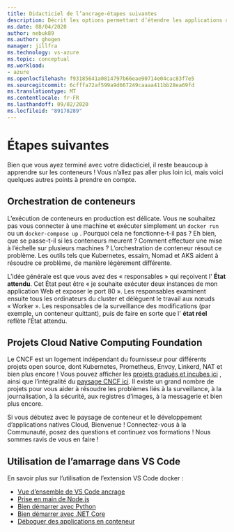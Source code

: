 ```yaml
---
title: Didacticiel de l’ancrage-étapes suivantes
description: Décrit les options permettant d’étendre les applications de l’arrimeur à l’aide d’une orchestration, en utilisant des projets Cloud Native Computing Foundation.
ms.date: 08/04/2020
author: nebuk89
ms.author: ghogen
manager: jillfra
ms.technology: vs-azure
ms.topic: conceptual
ms.workload:
- azure
ms.openlocfilehash: f93185641a0814797b66eae90714e04cac83f7e5
ms.sourcegitcommit: 6cfffa72af599a9d667249caaaa411bb28ea69fd
ms.translationtype: MT
ms.contentlocale: fr-FR
ms.lasthandoff: 09/02/2020
ms.locfileid: "89178289"
---
```

# <a name="whats-next"></a>Étapes suivantes

Bien que vous ayez terminé avec votre didacticiel, il reste beaucoup à apprendre sur les conteneurs !
Vous n’allez pas aller plus loin ici, mais voici quelques autres points à prendre en compte.

## <a name="container-orchestration"></a>Orchestration de conteneurs

L’exécution de conteneurs en production est délicate. Vous ne souhaitez pas vous connecter à une machine et exécuter simplement un `docker run` ou un `docker-compose up` . Pourquoi cela ne fonctionne-t-il pas ? Eh bien, que se passe-t-il si les conteneurs meurent ? Comment effectuer une mise à l’échelle sur plusieurs machines ? L’orchestration de conteneur résout ce problème. Les outils tels que Kubernetes, essaim, Nomad et AKS aident à résoudre ce problème, de manière légèrement différente.

L’idée générale est que vous avez des « responsables » qui reçoivent l' **État attendu**. Cet État peut être « je souhaite exécuter deux instances de mon application Web et exposer le port 80 ». Les responsables examinent ensuite tous les ordinateurs du cluster et délèguent le travail aux nœuds « Worker ». Les responsables de la surveillance des modifications (par exemple, un conteneur quittant), puis de faire en sorte que l' **état réel** reflète l’État attendu.

## <a name="cloud-native-computing-foundation-projects"></a>Projets Cloud Native Computing Foundation

Le CNCF est un logement indépendant du fournisseur pour différents projets open source, dont Kubernetes, Prometheus, Envoy, Linkerd, NAT et bien plus encore ! Vous pouvez afficher les [projets gradués et incubes ici](https://www.cncf.io/projects/) , ainsi que l’intégralité du [paysage CNCF ici](https://landscape.cncf.io/). Il existe un grand nombre de projets pour vous aider à résoudre les problèmes liés à la surveillance, à la journalisation, à la sécurité, aux registres d’images, à la messagerie et bien plus encore.

Si vous débutez avec le paysage de conteneur et le développement d’applications natives Cloud, Bienvenue ! Connectez-vous à la Communauté, posez des questions et continuez vos formations ! Nous sommes ravis de vous en faire !

## <a name="working-with-docker-in-vs-code"></a>Utilisation de l’amarrage dans VS Code

En savoir plus sur l’utilisation de l’extension VS Code docker :

- [Vue d’ensemble de VS Code ancrage](https://code.visualstudio.com/docs/containers/overview)
- [Prise en main de Node.js](https://code.visualstudio.com/docs/containers/quickstart-node)
- [Bien démarrer avec Python](https://code.visualstudio.com/docs/containers/quickstart-python)
- [Bien démarrer avec .NET Core](https://code.visualstudio.com/docs/containers/quickstart-aspnet-core)
- [Déboguer des applications en conteneur](https://code.visualstudio.com/docs/containers/debug-common)
